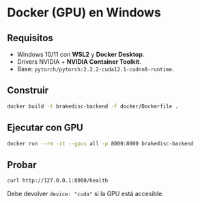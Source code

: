 # Docker (GPU) en Windows

## Requisitos
- Windows 10/11 con **WSL2** y **Docker Desktop**.
- Drivers NVIDIA + **NVIDIA Container Toolkit**.
- Base: `pytorch/pytorch:2.2.2-cuda12.1-cudnn8-runtime`.

## Construir
```bash
docker build -t brakedisc-backend -f docker/Dockerfile .
```

## Ejecutar con GPU
```bash
docker run --rm -it --gpus all -p 8000:8000 brakedisc-backend
```

## Probar
```bash
curl http://127.0.0.1:8000/health
```
Debe devolver `device: "cuda"` si la GPU está accesible.
